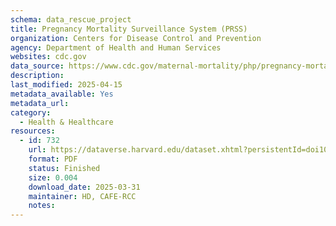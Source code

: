 ```yaml
---
schema: data_rescue_project 
title: Pregnancy Mortality Surveillance System (PRSS)
organization: Centers for Disease Control and Prevention
agency: Department of Health and Human Services
websites: cdc.gov
data_source: https://www.cdc.gov/maternal-mortality/php/pregnancy-mortality-surveillance/index.html
description: 
last_modified: 2025-04-15
metadata_available: Yes
metadata_url: 
category:
  - Health & Healthcare 
resources:
  - id: 732
    url: https://dataverse.harvard.edu/dataset.xhtml?persistentId=doi10.7910/DVN/NLIFTL
    format: PDF
    status: Finished
    size: 0.004
    download_date: 2025-03-31
    maintainer: HD, CAFE-RCC
    notes: 
---
```


